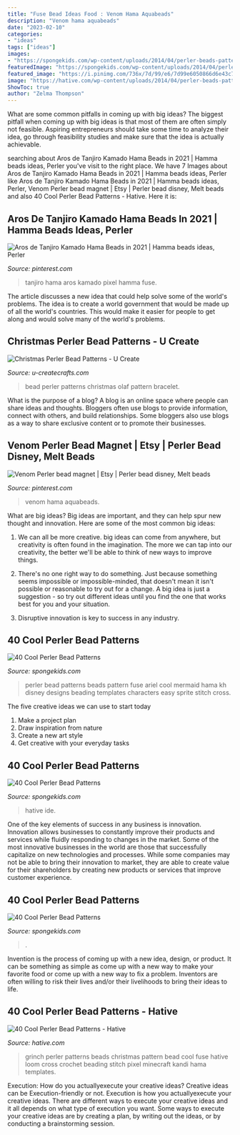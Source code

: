 ```yaml
---
title: "Fuse Bead Ideas Food : Venom Hama Aquabeads"
description: "Venom hama aquabeads"
date: "2023-02-10"
categories:
- "ideas"
tags: ["ideas"]
images:
- "https://spongekids.com/wp-content/uploads/2014/04/perler-beads-patterns/22-bird-perler-beads-patterns.png"
featuredImage: "https://spongekids.com/wp-content/uploads/2014/04/perler-beads-patterns/30-apple-beads-patterns.png"
featured_image: "https://i.pinimg.com/736x/7d/99/e6/7d99e6050866d6e43c7fd5924a026861.jpg"
image: "https://hative.com/wp-content/uploads/2014/04/perler-beads-patterns/33-christmas-grinch.png"
ShowToc: true
author: "Zelma Thompson"
---
```



What are some common pitfalls in coming up with big ideas?
The biggest pitfall when coming up with big ideas is that most of them are often simply not feasible. Aspiring entrepreneurs should take some time to analyze their idea, go through feasibility studies and make sure that the idea is actually achievable.

	

		
searching about Aros de Tanjiro Kamado Hama Beads in 2021 | Hamma beads ideas, Perler you've visit to the right place. We have 7 Images about Aros de Tanjiro Kamado Hama Beads in 2021 | Hamma beads ideas, Perler like Aros de Tanjiro Kamado Hama Beads in 2021 | Hamma beads ideas, Perler, Venom Perler bead magnet | Etsy | Perler bead disney, Melt beads and also 40 Cool Perler Bead Patterns - Hative. Here it is:
		
    
## Aros De Tanjiro Kamado Hama Beads In 2021 | Hamma Beads Ideas, Perler

<img loading=lazy src="https://i.pinimg.com/736x/a6/63/b8/a663b83ec1603ee97c03676d58ee4d02.jpg" onerror="this.onerror=null;this.src='https://tse2.mm.bing.net/th?id=OIP.aAyAIiEV-ZF5uHn3XSTgkAHaJ3&amp;pid=15.1';" alt="Aros de Tanjiro Kamado Hama Beads in 2021 | Hamma beads ideas, Perler">

_Source: pinterest.com_

>tanjiro hama aros kamado pixel hamma fuse. 

	

The article discusses a new idea that could help solve some of the world's problems. The idea is to create a world government that would be made up of all the world's countries. This would make it easier for people to get along and would solve many of the world's problems.

    
## Christmas Perler Bead Patterns - U Create

<img loading=lazy src="https://www.u-createcrafts.com/wp-content/uploads/2014/12/Olaf-Perler-Bead.gif" onerror="this.onerror=null;this.src='https://tse1.mm.bing.net/th?id=OIP.-zEMyJOHSZO4IfDkcaQCBgAAAA&amp;pid=15.1';" alt="Christmas Perler Bead Patterns - U Create">

_Source: u-createcrafts.com_

>bead perler patterns christmas olaf pattern bracelet. 

	

What is the purpose of a blog?
A blog is an online space where people can share ideas and thoughts. Bloggers often use blogs to provide information, connect with others, and build relationships. Some bloggers also use blogs as a way to share exclusive content or to promote their businesses.

    
## Venom Perler Bead Magnet | Etsy | Perler Bead Disney, Melt Beads

<img loading=lazy src="https://i.pinimg.com/736x/7d/99/e6/7d99e6050866d6e43c7fd5924a026861.jpg" onerror="this.onerror=null;this.src='https://tse4.mm.bing.net/th?id=OIP.v5mAYhyHGypPd27faJ-D4wHaJ4&amp;pid=15.1';" alt="Venom Perler bead magnet | Etsy | Perler bead disney, Melt beads">

_Source: pinterest.com_

>venom hama aquabeads. 

	

What are big ideas?
Big ideas are important, and they can help spur new thought and innovation. Here are some of the most common big ideas:
1. We can all be more creative. big ideas can come from anywhere, but creativity is often found in the imagination. The more we can tap into our creativity, the better we'll be able to think of new ways to improve things.

2. There's no one right way to do something. Just because something seems impossible or impossible-minded, that doesn't mean it isn't possible or reasonable to try out for a change. A big idea is just a suggestion - so try out different ideas until you find the one that works best for you and your situation.

3. Disruptive innovation is key to success in any industry.

    
## 40 Cool Perler Bead Patterns

<img loading=lazy src="http://spongekids.com/wp-content/uploads/2014/04/perler-beads-patterns/4-mermaid-beads-patterns.png" onerror="this.onerror=null;this.src='https://tse4.mm.bing.net/th?id=OIP.Q0wi4k93zEFXLuBWbpCVOAHaHa&amp;pid=15.1';" alt="40 Cool Perler Bead Patterns">

_Source: spongekids.com_

>perler bead patterns beads pattern fuse ariel cool mermaid hama kh disney designs beading templates characters easy sprite stitch cross. 

	

The five creative ideas we can use to start today
1. Make a project plan
2. Draw inspiration from nature
3. Create a new art style
4. Get creative with your everyday tasks 

    
## 40 Cool Perler Bead Patterns

<img loading=lazy src="https://spongekids.com/wp-content/uploads/2014/04/perler-beads-patterns/22-bird-perler-beads-patterns.png" onerror="this.onerror=null;this.src='https://tse2.mm.bing.net/th?id=OIP.fJeyW2fqXPaMoY_zpaTF-wHaGS&amp;pid=15.1';" alt="40 Cool Perler Bead Patterns">

_Source: spongekids.com_

>hative ide. 

	

One of the key elements of success in any business is innovation. Innovation allows businesses to constantly improve their products and services while fluidly responding to changes in the market. Some of the most innovative businesses in the world are those that successfully capitalize on new technologies and processes. While some companies may not be able to bring their innovation to market, they are able to create value for their shareholders by creating new products or services that improve customer experience.

    
## 40 Cool Perler Bead Patterns

<img loading=lazy src="https://spongekids.com/wp-content/uploads/2014/04/perler-beads-patterns/30-apple-beads-patterns.png" onerror="this.onerror=null;this.src='https://tse1.mm.bing.net/th?id=OIP.qQc426MXuXZqtY_NE_sHVQHaIH&amp;pid=15.1';" alt="40 Cool Perler Bead Patterns">

_Source: spongekids.com_

>. 

	

Invention is the process of coming up with a new idea, design, or product. It can be something as simple as come up with a new way to make your favorite food or come up with a new way to fix a problem. Inventors are often willing to risk their lives and/or their livelihoods to bring their ideas to life.

    
## 40 Cool Perler Bead Patterns - Hative

<img loading=lazy src="https://hative.com/wp-content/uploads/2014/04/perler-beads-patterns/33-christmas-grinch.png" onerror="this.onerror=null;this.src='https://tse3.mm.bing.net/th?id=OIP.Y7_GT86Ka6ltj6dZ13O54wHaKj&amp;pid=15.1';" alt="40 Cool Perler Bead Patterns - Hative">

_Source: hative.com_

>grinch perler patterns beads christmas pattern bead cool fuse hative loom cross crochet beading stitch pixel minecraft kandi hama templates. 

	

Execution: How do you actuallyexecute your creative ideas?
Creative ideas can be Execution-friendly or not. Execution is how you actuallyexecute your creative ideas. There are different ways to execute your creative ideas and it all depends on what type of execution you want. Some ways to execute your creative ideas are by creating a plan, by writing out the ideas, or by conducting a brainstorming session.

